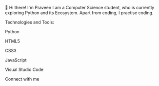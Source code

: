 👋 Hi there! I'm Praveen
I am a Computer Science student, who is currently exploring Python and its Ecosystem. Apart from coding, I practise coding.

Technologies and Tools:

Python

HTML5

CSS3

JavaScript

Visual Studio Code



Connect with me
 
<!---
prav007een/prav007een is a ✨ special ✨ repository because its `README.md` (this file) appears on your GitHub profile.
You can click the Preview link to take a look at your changes.
--->

